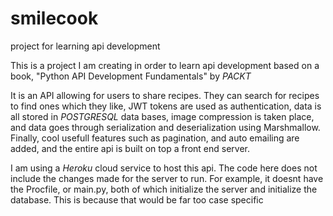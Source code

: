 # smilecook
project for learning api development

This is a project I am creating in order to learn api development based on a book, "Python API Development Fundamentals" by *_PACKT_*

It is an API allowing for users to share recipes. They can search for recipes to find ones which they like, JWT tokens are used as authentication,
data is all stored in *_POSTGRESQL_* data bases, image compression is taken place, and data goes through serialization and deserialization using Marshmallow.
Finally, cool usefull features such as pagination, and auto emailing are added, and the entire api is built on top a front end server. 

I am using a *_Heroku_* cloud service to host this api. The code here does not include the changes made for the server to run. For example, it doesnt have the Procfile, or main.py, both of which initialize the server and initialize the database. This is because that would be far too case specific 
